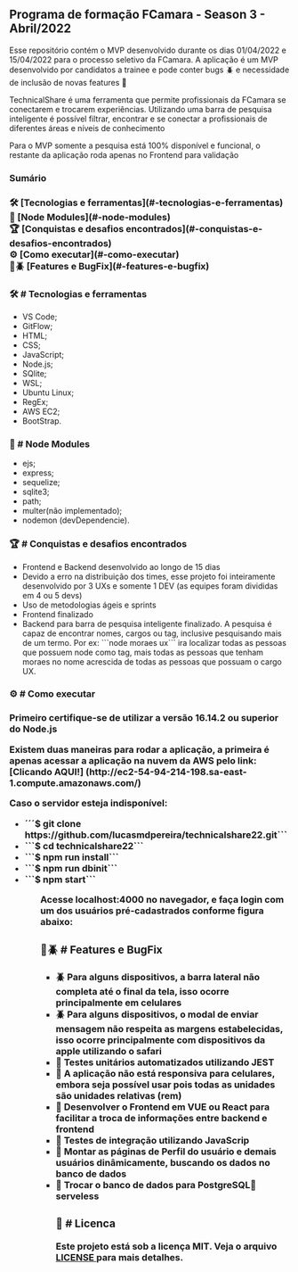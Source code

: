 <h2>Programa de formação FCamara - Season 3 - Abril/2022</h2>

<p>Esse repositório contém o MVP desenvolvido durante os dias 01/04/2022 e 15/04/2022 para o processo seletivo da FCamara. A aplicação é um MVP desenvolvido por candidatos a trainee e pode conter bugs 🪲 e necessidade de inclusão de novas features 📅</p>

<p>TechnicalShare é uma ferramenta que permite profissionais da FCamara se conectarem e trocarem experiências. Utilizando uma barra de pesquisa inteligente é possível filtrar, encontrar e se conectar a profissionais de diferentes áreas  e níveis de conhecimento</p>

<p>Para o MVP somente a pesquisa está 100% disponível e funcional, o restante da aplicação roda apenas no Frontend para validação</p>

<h3>Sumário<h3>
🛠️ [Tecnologias e ferramentas](#-tecnologias-e-ferramentas)<br>
💾 [Node Modules](#-node-modules)<br>
🏆 [Conquistas e desafios encontrados](#-conquistas-e-desafios-encontrados)<br>
⚙️ [Como executar](#-como-executar)<br>
📅🪲 [Features e BugFix](#-features-e-bugfix)<br>


<h3>🛠️ # Tecnologias e ferramentas</h3>
<ul>
  <li>VS Code;</li>
  <li>GitFlow;</li>
  <li>HTML;</li>
  <li>CSS;</li>
  <li>JavaScript;</li>
  <li>Node.js;</li>
  <li>SQlite;</li>
  <li>WSL;</li>
  <li>Ubuntu Linux;</li>
  <li>RegEx;</li>
  <li>AWS EC2;</li>
  <li>BootStrap.</li>
</ul> 

<h3>💾 # Node Modules</h3>
<ul>
  <li>ejs;</li>
  <li>express;</li>
  <li>sequelize;</li>
  <li>sqlite3;</li>
  <li>path;</li>
  <li>multer(não implementado);</li>
  <li>nodemon (devDependencie).</li>
</ul> 

<h3>🏆 # Conquistas e desafios encontrados</h3>
<ul>
  <li>Frontend e Backend desenvolvido ao longo de 15 dias</li>
  <li>Devido a erro na distribuição dos times, esse projeto foi inteiramente desenvolvido por 3 UXs e somente 1 DEV (as equipes foram divididas em 4 ou 5 devs)</li>
  <li>Uso de metodologias ágeis e sprints</li>
  <li>Frontend finalizado</li>
  <li>Backend para barra de pesquisa inteligente finalizado. A pesquisa é capaz de encontrar nomes, cargos ou tag, inclusive pesquisando mais de um termo. Por ex: ```node moraes ux``` ira localizar todas as pessoas que possuem node como tag, mais todas as pessoas que tenham moraes no nome acrescida de todas as pessoas que possuam o cargo UX.</li>
</ul>

<h3>⚙️ # Como executar<h3>
<p>Primeiro certifique-se de utilizar a versão 16.14.2 ou superior do Node.js</p>

<p>Existem duas maneiras para rodar a aplicação, a primeira é apenas acessar a aplicação na nuvem da AWS pelo link: [Clicando AQUI!] (http://ec2-54-94-214-198.sa-east-1.compute.amazonaws.com/)</p>
<p> Caso o servidor esteja indisponível:</p>
<ul>
  <li> ´´´$ git clone https://github.com/lucasmdpereira/technicalshare22.git```</li>
  <li> ```$ cd technicalshare22```</li>
  <li> ```$ npm run install```</li>
  <li> ```$ npm run dbinit```</li>
  <li> ```$ npm start```</li>
<ul>

<p> Acesse localhost:4000 no navegador, e faça login com um dos usuários pré-cadastrados conforme figura abaixo:<p>





<h3>📅🪲 # Features e BugFix</h3>
<ul>
  <li>🪲 Para alguns dispositivos, a barra lateral não completa até o final da tela, isso ocorre principalmente em celulares</li>
  <li>🪲 Para alguns dispositivos, o modal de enviar mensagem não respeita as margens estabelecidas, isso ocorre principalmente com dispositivos da apple utilizando o safari</li>
  <li>📅 Testes unitários automatizados utilizando JEST </li>
  <li>📅 A aplicação não está responsiva para celulares, embora seja possível usar pois todas as unidades são unidades relativas (rem) </li>
  <li>📅 Desenvolver o Frontend em VUE ou React para facilitar a troca de informações entre backend e frontend </li>
  <li>📅 Testes de integração utilizando JavaScrip</li>
  <li>📅 Montar as páginas de Perfil do usuário e demais usuários dinâmicamente, buscando os dados no banco de dados</li>
  <li>📅 Trocar o banco de dados para PostgreSQL🐘 serveless</li>


<h3>📝 # Licenca</h3>
<p>Este projeto está sob a licença MIT. Veja o arquivo <a href="https://github.com/lucasmdpereira/nlwtogether2020_origin/blob/main/LICENSE.md"> LICENSE </a> para mais detalhes.<p>
